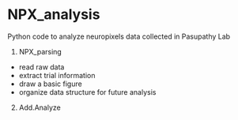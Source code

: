 # NPX_analysis
 Python code to analyze neuropixels data collected in Pasupathy Lab

1. NPX_parsing
 - read raw data
 - extract trial information
 - draw a basic figure
 - organize data structure for future analysis

2. Add.Analyze
